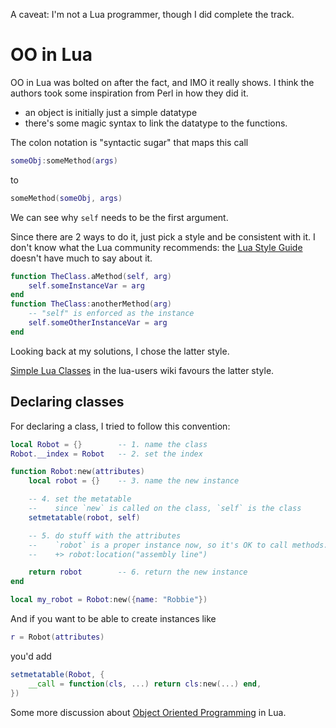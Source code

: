 A caveat: I'm not a Lua programmer, though I did complete the track.

# OO in Lua

OO in Lua was bolted on after the fact, and IMO it really shows.
I think the authors took some inspiration from Perl in how they did it.
* an object is initially just a simple datatype
* there's some magic syntax to link the datatype to the functions.

The colon notation is "syntactic sugar" that maps this call
```lua
someObj:someMethod(args)
```
to 
```lua
someMethod(someObj, args)
```
We can see why `self` needs to be the first argument.

Since there are 2 ways to do it, just pick a style and be consistent with it.
I don't know what the Lua community recommends: the [Lua Style Guide][style] doesn't have much to say about it.
```lua
function TheClass.aMethod(self, arg)
    self.someInstanceVar = arg
end
function TheClass:anotherMethod(arg)
    -- "self" is enforced as the instance
    self.someOtherInstanceVar = arg
end
```
Looking back at my solutions, I chose the latter style.

[Simple Lua Classes][slc] in the lua-users wiki favours the latter style.

## Declaring classes

For declaring a class, I tried to follow this convention:
```lua
local Robot = {}        -- 1. name the class
Robot.__index = Robot   -- 2. set the index

function Robot:new(attributes)
    local robot = {}    -- 3. name the new instance

    -- 4. set the metatable
    --    since `new` is called on the class, `self` is the class
    setmetatable(robot, self)   

    -- 5. do stuff with the attributes
    --    `robot` is a proper instance now, so it's OK to call methods.
    --    +> robot:location("assembly line")

    return robot        -- 6. return the new instance
end

local my_robot = Robot:new({name: "Robbie"})
```
And if you want to be able to create instances like
```lua
r = Robot(attributes)
```
you'd add
```lua
setmetatable(Robot, {
    __call = function(cls, ...) return cls:new(...) end,
})
```

Some more discussion about [Object Oriented Programming][oop] in Lua.


[style]: http://lua-users.org/wiki/LuaStyleGuide
[oop]: http://lua-users.org/wiki/ObjectOrientedProgramming
[slc]: http://lua-users.org/wiki/SimpleLuaClasses
